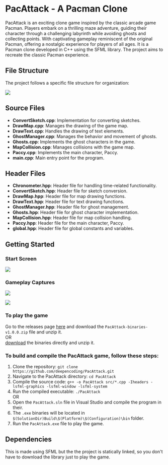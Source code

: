 # PacAttack - A Pacman Clone

PacAttack is an exciting clone game inspired by the classic arcade game Pacman. Players embark on a thrilling maze adventure, guiding their character through a challenging labyrinth while avoiding ghosts and collecting points. With captivating gameplay reminiscent of the original Pacman, offering a nostalgic experience for players of all ages. It is a Pacman clone developed in C++ using the SFML library. The project aims to recreate the classic Pacman experience.

## File Structure

The project follows a specific file structure for organization:

![](https://media.githubusercontent.com/media/deepencoding/PacAttack/dev/images-github/FileStructure.png)

## Source Files

- **ConvertSketch.cpp**: Implementation for converting sketches.
- **DrawMap.cpp**: Manages the drawing of the game map.
- **DrawText.cpp**: Handles the drawing of text elements.
- **GhostManager.cpp**: Manages the behavior and movement of ghosts.
- **Ghosts.cpp**: Implements the ghost characters in the game.
- **MapCollision.cpp**: Manages collisions with the game map.
- **Paccy.cpp**: Implements the main character, Paccy.
- **main.cpp**: Main entry point for the program.

## Header Files

- **Chronometer.hpp**: Header file for handling time-related functionality.
- **ConvertSketch.hpp**: Header file for sketch conversion.
- **DrawMap.hpp**: Header file for map drawing functions.
- **DrawText.hpp**: Header file for text drawing functions.
- **GhostManager.hpp**: Header file for ghost management.
- **Ghosts.hpp**: Header file for ghost character implementation.
- **MapCollision.hpp**: Header file for map collision handling.
- **Paccy.hpp**: Header file for the main character, Paccy.
- **global.hpp**: Header file for global constants and variables.

## Getting Started

### Start Screen
![](https://media.githubusercontent.com/media/deepencoding/PacAttack/dev/images-github/start_screen.png)

### Gameplay Captures
![](https://media.githubusercontent.com/media/deepencoding/PacAttack/dev/images-github/gameplay_1.png)

![](https://media.githubusercontent.com/media/deepencoding/PacAttack/dev/images-github/gameplay_2_2.png)

### To play the game
Go to the releases page [here](https://github.com/deepencoding/PacAttack/releases/tag/v1.0.0) and download the `PacAttack-binaries-v1.0.0.zip` file and unzip it.\
OR\
[download](https://github.com/deepencoding/PacAttack/releases/download/v1.0.0/PacAttack-binaries-v1.0.0.zip) the binaries directly and unzip it.

### To build and compile the PacAttack game, follow these steps:

1. Clone the repository: `git clone https://github.com/deepencoding/PacAttack.git`
2. Navigate to the PacAttack directory: `cd PacAttack`
3. Compile the source code: `g++ -o PacAttack src/*.cpp -Iheaders -lsfml-graphics -lsfml-window -lsfml-system`
4. Run the compiled executable: `./PacAttack`\
OR
2. Open the `PacAttack.sln` file in Visual Studio and compile the program in their.
3. The `.exe` binaries will be located in `$(SolutionDir)Build\$(Platform)\$(Configuration)\bin` folder.
4. Run the `PacAttack.exe` file to play the game. 

## Dependencies

This is made using SFML but the the project is statically linked, so you don't have to download the library just to play the game.
